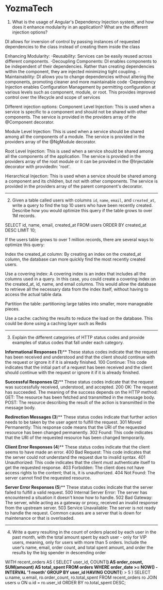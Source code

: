 # YozmaTech
1. What is the usage of Angular's Dependency Injection system, and how does it
enhance modularity in an application? What are the different injection options?

DI allows for inversion of control by passing instances of requested dependencies to the class instead of creating them inside the class

Enhancing Modularity:
-Reusability: Services can be easily reused across different components. 
-Decoupling Components: DI enables components to be independent of their dependencies. Rather than creating dependencies within the component, they are injected minimizing tight coupling.
-Maintainability: DI allows you to change dependencies without altering the components, promoting cleaner and more maintainable code
-Dependency Injection enables Configuration Management by permitting configuration at various levels such as component, module, or root. This provides improved control over the lifecycle and scope of services

Different injection options:
Component Level Injection: This is used when a service is specific to a component and should not be shared with other components. The service is provided in the providers array of the @Component decorator.

Module Level Injection: This is used when a service should be shared among all the components of a module. The service is provided in the providers array of the @NgModule decorator.

Root Level Injection: This is used when a service should be shared among all the components of the application. The service is provided in the providers array of the root module or it can be provided in the @Injectable decorator with providedIn: 'root'.

Hierarchical Injection: This is used when a service should be shared among a component and its children, but not with other components. The service is provided in the providers array of the parent component's decorator.
_____________________________________________________________________________________________________________________________

2. Given a table called users with columns `id`, `name`, `email`, and `created_at`,
write a query to find the top 10 users who have been recently created.
Describe how you would optimize this query if the table grows to over 1M
records.

SELECT id, name, email, created_at
FROM users
ORDER BY created_at DESC
LIMIT 10;

If the users table grows to over 1 million records, there are several ways to optimize this query:

Index the created_at column: By creating an index on the created_at column, the database can more quickly find the most recently created users.

Use a covering index: A covering index is an index that includes all the columns used in a query. In this case, you could create a covering index on the created_at, id, name, and email columns. This would allow the database to retrieve all the necessary data from the index itself, without having to access the actual table data.

Partition the table: partitioning large tables into smaller, more manageable pieces. 

Use a cache: caching the results to reduce the load on the database. This could be done using a caching layer such as Redis
_____________________________________________________________________________________________________________________________

3. Explain the different categories of HTTP status codes and provide examples of
status codes that fall under each category.

**Informational Responses (1**)**
These status codes indicate that the request has been received and understood and that the client should continue with the request or ignore it if it is already finished.
    100 Continue: This code indicates that the initial part of a request has been received and the client should continue with the request or ignore it if it is already finished.

**Successful Responses (2**)**
These status codes indicate that the request was successfully received, understood, and accepted.
200 OK: The request has succeeded. The meaning of the success depends on the HTTP method:
GET: The resource has been fetched and transmitted in the message body.
POST: The resource describing the result of the action is transmitted in the message body.

**Redirection Messages (3**)**
These status codes indicate that further action needs to be taken by the user agent to fulfill the request.
    301 Moved Permanently: This response code means that the URI of the requested resource has been changed permanently.
    302 Found: This code indicates that the URI of the requested resource has been changed temporarily.

**Client Error Responses (4**)**
These status codes indicate that the client seems to have made an error.
    400 Bad Request: This code indicates that the server could not understand the request due to invalid syntax.
    401 Unauthorized: This code indicates that the client must authenticate itself to get the requested response.
    403 Forbidden: The client does not have access rights to the content; that is, it is unauthorized.
    404 Not Found: The server cannot find the requested resource.

**Server Error Responses (5**)**
These status codes indicate that the server failed to fulfill a valid request.
500 Internal Server Error: The server has encountered a situation it doesn't know how to handle.
502 Bad Gateway: The server, while acting as a gateway or proxy, received an invalid response from the upstream server.
503 Service Unavailable: The server is not ready to handle the request. Common causes are a server that is down for maintenance or that is overloaded.
_____________________________________________________________________________________________________________________________

4. Write a query resulting in the count of orders placed by each user in the past
month, with the total amount spent by each user - only for VIP users, meaning,
only for users with more than 5 orders.
Include the user’s name, email, order count, and total spent amount, and order
the results by the big spender in descending order

WITH recent_orders AS (
    SELECT 
        user_id, 
        COUNT(**) AS order_count, 
        SUM(amount) AS total_spent
    FROM 
        orders
    WHERE 
        order_date >= NOW() - INTERVAL '1 month'
    GROUP BY 
        user_id
    HAVING 
        COUNT(**) > 5
)
SELECT 
    u.name, 
    u.email, 
    ro.order_count, 
    ro.total_spent
FROM 
    recent_orders ro
JOIN 
    users u ON u.id = ro.user_id
ORDER BY 
    ro.total_spent DESC;
